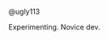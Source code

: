 @ugly113

Experimenting. Novice dev. 


<!---
ugly113/ugly113 is a ✨ special ✨ repository because its `README.md` (this file) appears on your GitHub profile.
You can click the Preview link to take a look at your changes.
--->
